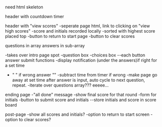 
need html skeleton

<!-- !need minimal css to position boxes, can alter later -->

header with countdown timer

header with "view scores"
-seperate page html, link to clicking on "view high scores"
-score and initials recorded locally
-sorted with highest score placed top
-button to return to start page
-button to clear scores


<!-- !intro page for quiz
-title
-greeting
-start button function
-make page go away after button click
--see lesson with carousel pics -->

<!-- !questions pages for quiz -->
questions in array
answers in sub-array

-takes over intro page spot
-question box
-choices box
--each button answer submit functions
-display notification (under the answers)if right for a set time
- " " if wrong answer ""
  -subtract time from timer if wrong
-make page go away at set time after answer is input, auto cycle to next question, repeat.
-iterate over questions array??? eeeee...


ending page
-"all done" message
-show final score for that round
-form for initials
-button to submit score and initials
--store initials and score in score board

post-page
-show all scores and initials?
-option to return to start screen
-option to clear scores?



